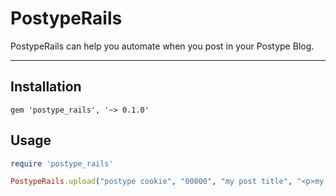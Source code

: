 # PostypeRails

PostypeRails can help you automate when you post in your Postype Blog.

---

## Installation

    gem 'postype_rails', '~> 0.1.0'

## Usage

```ruby
require 'postype_rails'

PostypeRails.upload("postype cookie", "00000", "my post title", "<p>my post content</p>")
```
